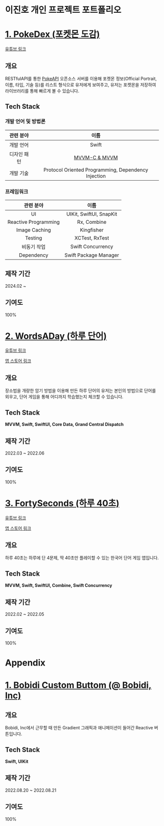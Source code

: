 # 이진호 개인 프로젝트 포트폴리오

# [1. PokeDex (포켓몬 도감)](https://github.com/JinhoLee93/Portfolio/tree/main/PokeDex%20(%ED%8F%AC%EC%BC%93%EB%AA%AC%20%EB%8F%84%EA%B0%90))

[유튜브 링크](https://youtube.com/shorts/INwuXnbQ-xA)

## 개요
RESTfulAPI를 통한 [PokeAPI](https://pokeapi.co/) 오픈소스 서버를 이용해 포켓몬 정보(Official Portrait, 이름, 타입, 기술 등)를 리스트 형식으로 유저에게 보여주고, 유저는 포켓몬을 저장하여 라이브러리를 통해 빠르게 볼 수 있습니다.

## Tech Stack

### 개발 언어 및 방법론
| 관련 분야 | 이름 |
| :---: | :---: |
| 개발 언어 | Swift |
| 디자인 패턴 | [MVVM-C & MVVM](https://github.com/JinhoLee93/portfolio/blob/main/PokeDex%20(%ED%8F%AC%EC%BC%93%EB%AA%AC%20%EB%8F%84%EA%B0%90)/README.md#%EB%94%94%EC%9E%90%EC%9D%B8-%ED%8C%A8%ED%84%B4) |
| 개발 기술 | Protocol Oriented Programming, Dependency Injection |

### 프레임워크
| 관련 분야 | 이름 |
| :---: | :---: |
| UI | UIKit, SwiftUI, SnapKit |
| Reactive Programming | Rx, Combine |
| Image Caching | Kingfisher |
| Testing | XCTest, RxTest |
| 비동기 작업 | Swift Concurrency |
| Dependency | Swift Package Manager |

## 제작 기간
2024.02 ~

## 기여도
100%

# [2. WordsADay (하루 단어)](https://github.com/JinhoLee93/portfolio/tree/main/WordsADay%20(%ED%95%98%EB%A3%A8%20%EB%8B%A8%EC%96%B4))

[유튜브 링크](https://www.youtube.com/shorts/XjecEqldjcY)

[앱 스토어 링크](https://apps.apple.com/kr/app/%ED%95%98%EB%A3%A8-%EB%8B%A8%EC%96%B4/id6449736565?l=en)

## 개요
장소법을 개량한 암기 방법을 이용해 만든 하루 단어의 유저는 본인의 방법으로 단어를 외우고, 단어 게임을 통해 어디까지 학습했는지 체크할 수 있습니다.

## Tech Stack
**MVVM, Swift, SwiftUI, Core Data, Grand Central Dispatch**

## 제작 기간
2022.03 ~ 2022.06

## 기여도
100%

# [3. FortySeconds (하루 40초)](https://github.com/JinhoLee93/portfolio/tree/main/FortySeconds%20(%ED%95%98%EB%A3%A8%2040%EC%B4%88))

[유튜브 링크](https://youtu.be/3eXYfnBKCjE)

[앱 스토어 링크](https://apps.apple.com/kr/app/%ED%95%98%EB%A3%A8-40%EC%B4%88/id1612627349?l=en)

## 개요
하루 40초는 하루에 단 4문제, 딱 40초만 플레이할 수 있는 한국어 단어 게임 앱입니다.

## Tech Stack
**MVVM, Swift, SwiftUI, Combine, Swift Concurrency**

## 제작 기간
2022.02 ~ 2022.05

## 기여도
100%

# Appendix
# [1. Bobidi Custom Buttom (@ Bobidi, Inc)](https://github.com/JinhoLee93/portfolio/tree/main/Bobidi%20Custom%20Button%20(%40%20Bobidi%2C%20Inc))

## 개요
Bobidi, Inc에서 근무할 때 만든 Gradient 그래픽과 애니메이션이 들어간 Reactive 버튼입니다.

## Tech Stack
**Swift, UIKit**

## 제작 기간
2022.08.20 ~ 2022.08.21

## 기여도
100%
